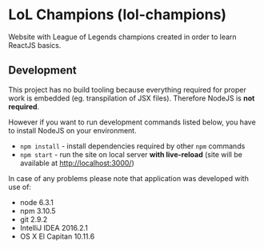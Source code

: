 # LoL Champions (lol-champions)

Website with League of Legends champions created in order to learn ReactJS basics.

## Development

This project has no build tooling because everything required for
 proper work is embedded (eg. transpilation of JSX files).
 Therefore NodeJS is **not required**.
 
However if you want to run development commands listed below,
 you have to install NodeJS on your environment.

* `npm install` - install dependencies required by other `npm` commands
* `npm start` - run the site on local server **with live-reload** (site
   will be available at [http://localhost:3000/]( http://localhost:3000/ ))
   
In case of any problems please note that application was developed with use of:

* node 6.3.1
* npm 3.10.5
* git 2.9.2
* IntelliJ IDEA 2016.2.1
* OS X El Capitan 10.11.6
